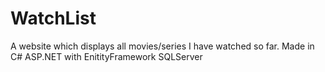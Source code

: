 # WatchList
A website which displays all movies/series I have watched so far. Made in C# ASP.NET with EnitityFramework SQLServer

